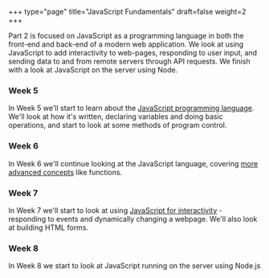 +++
type="page"
title="JavaScript Fundamentals"
draft=false
weight=2
+++

Part 2 is focused on JavaScript as a programming language in both the front-end and back-end of a modern web application. We look at using JavaScript to add interactivity to web-pages, responding to user input, and sending data to and from remote servers through API requests. We finish with a look at JavaScript on the server using Node.

### Week 5

In Week 5 we'll start to learn about the [JavaScript programming language](intro-to-js). We'll look at how it's written, declaring variables and doing basic operations, and start to look at some methods of program control.

### Week 6

In Week 6 we'll continue looking at the JavaScript language, covering [more advanced concepts](more-js) like functions.

### Week 7

In Week 7 we'll start to look at using [JavaScript for interactivity](forms-events-dom) - responding to events and dynamically changing a webpage. We'll also look at building HTML forms.

### Week 8

In Week 8 we start to look at JavaScript running on the server using Node.js

